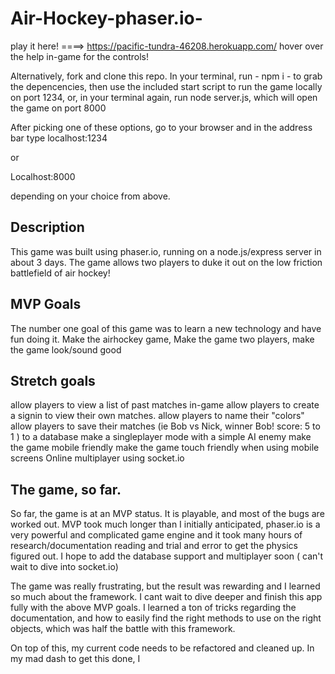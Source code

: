 # Air-Hockey-phaser.io-

play it here! ====> https://pacific-tundra-46208.herokuapp.com/
hover over the help in-game for the controls!

Alternatively, fork and clone this repo.
In your terminal, run - npm i - to grab the depencencies, 
then use the included start script to run the game locally on port 1234, 
or, in your terminal again, run node server.js, which will open the game on port 8000 

After picking one of these options, go to your browser and in the address bar type
localhost:1234

or 

Localhost:8000

depending on your choice from above. 

## Description
This game was built using phaser.io, running on a node.js/express server in about 3 days. 
The game allows two players to duke it out on the low friction battlefield of air hockey! 

##  MVP Goals
The number one goal of this game was to learn a new technology and have fun doing it. 
Make the airhockey game,
Make the game two players,
make the game look/sound good


## Stretch goals
allow players to view a list of past matches in-game
allow players to create a signin to view their own matches.
allow players to name their "colors" 
allow players to save their matches (ie Bob vs Nick, winner Bob! score: 5 to 1 ) to a database
make a singleplayer mode with a simple AI enemy
make the game mobile friendly
make the game touch friendly when using mobile screens
Online multiplayer using socket.io

## The game, so far.
So far, the game is at an MVP status. It is playable, and most of the bugs are worked out. 
MVP took much longer than I initially anticipated, phaser.io is a very powerful and complicated
game engine and it took many hours of research/documentation reading  and trial and error to get
the physics figured out.  I hope to add the database support and multiplayer soon ( can't wait to dive into socket.io) 

The game was really frustrating, but the result was rewarding and I learned so much about the framework.
I cant wait to dive deeper and finish this app fully with the above MVP goals.  I learned a ton of tricks regarding the documentation,
and how to easily find the right methods to use on the right objects, which was half the battle with this framework. 

On top of this, my current code needs 
to be refactored and cleaned up. In my mad dash to get this done, I 


